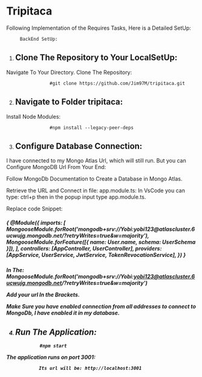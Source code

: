 # Tripitaca

Following Implementation of the Requires Tasks, Here is a Detailed SetUp:

         BackEnd SetUp:

1. ## Clone The Repository to Your LocalSetUp:

Navigate To Your Directory. Clone The Repository:

                    #git clone https://github.com/Jim97M/tripitaca.git

2.  ## Navigate to Folder tripitaca:

Install Node Modules:

                    #npm install --legacy-peer-deps

3. ## Configure Database Connection:

I have connected to my Mongo Atlas Url, which will still run. But you can Configure MongoDB Url From Your End:

Follow MongoDb Documentation to Create a Database in Mongo Atlas.

Retrieve the URL and Connect in file: app.module.ts: In VsCode you can type: ctrl+p then in the popup input type app.module.ts.

Replace code Snippet:
<span style="color: blue">

<h5>
{
@Module({
imports: [
MongooseModule.forRoot('mongodb+srv://Yobi:yobi123@atlascluster.6ucwujg.mongodb.net/?retryWrites=true&w=majority'),
MongooseModule.forFeature([{ name: User.name, schema: UserSchema }]),
],
controllers: [AppController, UserController],
providers: [AppService, UserService, JwtService, TokenRevocationService],
})
}
<h5>
</span>

In The: MongooseModule.forRoot('mongodb+srv://Yobi:yobi123@atlascluster.6ucwujg.mongodb.net/?retryWrites=true&w=majority')

Add your url In the Brackets.

Make Sure you have enabled connection from all addresses to connect to MongoDb, I have enabled it in my database.

4.  ## Run The Application:

                 #npm start

The application runs on port 3001:

                Its url will be: http://localhost:3001
